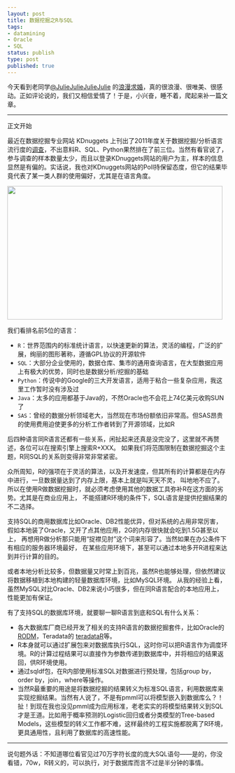 ```yaml
--- 
layout: post
title: 数据挖掘之R与SQL
tags: 
- datamining
- Oracle
- SQL
status: publish
type: post
published: true
---
```

今天看到老同学<a href="http://weibo.com/n/JulieJulieJulieJulie" target="_blank">@JulieJulieJulieJulie</a> 的<a href="http://www.tudou.com/programs/view/g52FYAg63Kg/" target="_blank">浪漫求婚</a>，真的很浪漫、很唯美、很感动。正如评论说的，我们又相信爱情了！于是，小兴奋，睡不着，爬起来补一篇文章。

*****
正文开始


最近在数据挖掘专业网站 KDnuggets 上刊出了2011年度关于数据挖掘/分析语言流行度的<a href="http://www.kdnuggets.com/2011/08/poll-languages-for-data-mining-analytics.html" target="_blank">调查</a>，不出意料R、SQL、Python果然排在了前三位。当然有看官说了，参与调查的样本数量太少，而且以登录KDnuggets网站的用户为主，样本的信息显然是有偏的。实话说，我也对KDnuggets网站的Poll持保留态度，但它的结果毕竟代表了某一类人群的使用偏好，尤其是在语言角度。


<a href="http://bjt.cos.name/wp-content/uploads/2011/08/182924.png"><img class="aligncenter" title="data mining survey" src="http://bjt.cos.name/wp-content/uploads/2011/08/182924.png" alt="" width="492" height="305" /></a>


我们看排名前5位的语言：


* `R`：世界范围内的标准统计语言，以快速更新的算法，灵活的编程，广泛的扩展，绚丽的图形著称，遵循GPL协议的开源软件
* `SQL`：大部分企业使用的，数据仓库、集市的通用查询语言，在大型数据应用上有极大的优势，同时也是数据分析/挖掘的基础
* `Python`：传说中的Google的三大开发语言，适用于粘合一些复杂应用，我这里工作暂时没有涉及过
* `Java`：太多的应用都基于Java的，不然Oracle也不会花上74亿美元收购SUN了
* `SAS`：曾经的数据分析领域老大，当然现在市场份额依旧非常高。但SAS昂贵的使用费用迫使更多的分析工作者转到了开源领域，比如R


后四种语言同R语言还都有一些关系，闲扯起来还真是没完没了，这里就不再赘述，各位可以在搜索引擎上搜索R+XXX。
如果我们将范围限制在数据挖掘这个主题，R同SQL的关系则变得非常非常紧密。


众所周知，R的强项在于灵活的算法，以及开发速度，但其所有的计算都是在内存中进行，一旦数据量达到了内存上限，基本上就是叫天天不灵，
叫地地不应了。所以在使用R做数据挖掘时，就必须考虑使用其他的数据工具弥补R在这方面的劣势。尤其是在商业应用上，
不能搭建R环境的条件下，SQL语言是提供挖掘结果的不二选择。


支持SQL的商用数据库比如Oracle、DB2性能优异，但对系统的占用非常厉害，假如本地装了Oracle，又开了点其他应用，2G的内存很快就会吃到1.5G甚至以上，
再想用R做分析那只能用“捉襟见肘”这个词来形容了。当然如果在办公条件下有相应的服务器环境最好，
在某些应用环境下，甚至可以通过本地多开R进程来达到并行计算的目的。


或者本地分析比较多，但数据量又时常上到百兆，虽然R也能够处理，但依然建议将数据移植到本地构建的轻量数据库环境，比如MySQL环境。
从我的经验上看，虽然MySQL对比Oracle、DB2来说小巧很多，但在同R语言配合的本地应用上，性能更加有保证。


有了支持SQL的数据库环境，就要聊一聊R语言到底和SQL有什么关系：


<ul>
	<li>各大数据库厂商已经开发了相关的支持R语言的数据挖掘套件，比如Oracle的<a href="http://ftp.ctex.org/mirrors/CRAN/web/packages/RODM/index.html">RODM</a>，Teradata的 <a id="download-6865-7769-0" href="https://downloads.teradata.com/download/applications/teradata-r/1.0">teradataR</a>等。</li>
	<li>R本身就可以通过扩展包来对数据库执行SQL，这时你可以把R语言作为调度环境。R的计算过程结果可以直接作为参数传递到数据库中，并将相应的结果返回，供R环境使用。</li>
	<li>通过sqldf包，在R内部使用标准SQL对数据进行预处理，包括group by，order by，join，where等操作。</li>
	<li>当然R最重要的用途是将数据挖掘的结果转义为标准SQL语言，利用数据库来实现挖掘结果。当然有人说了，不是有pmml可以将模型嵌入到数据库么？！扯！到现在我也没见pmml成为应用标准，老老实实的将模型结果转义到SQL才是王道。比如用于概率预测的Logistic回归或者分类模型的Tree-based Models，这些模型的转义工作都不难，这样最终的工程实施都脱离了R环境，更具通用性，且利用了数据库的高速性能。</li>
</ul>

*****
说句题外话：不知道哪位看官见过70万字符长度的庞大SQL语句——是的，你没看错，70w，R转义的，可以执行，对于数据库而言不过是半分钟的事情。

